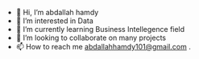 - 👋 Hi, I’m abdallah hamdy
- 👀 I’m interested in Data
- 🌱 I’m currently learning Business Intellegence field
- 💞️ I’m looking to collaborate on many projects
- 📫 How to reach me abdallahhamdy101@gmail.com .

<!---
abdallahhamdy101/abdallahhamdy101 is a ✨ special ✨ repository because its `README.md` (this file) appears on your GitHub profile.
You can click the Preview link to take a look at your changes.
--->
